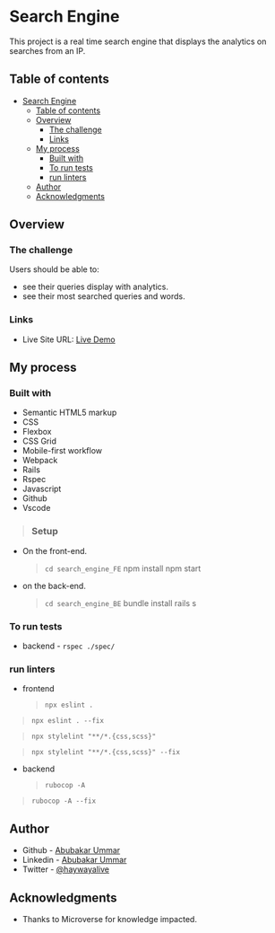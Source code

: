 # Search Engine

This project is a real time search engine that displays the analytics on searches from an IP.

## Table of contents

- [Search Engine](#search-engine)
  - [Table of contents](#table-of-contents)
  - [Overview](#overview)
    - [The challenge](#the-challenge)
    - [Links](#links)
  - [My process](#my-process)
    - [Built with](#built-with)
    - [To run tests](#to-run-tests)
    - [run linters](#run-linters)
  - [Author](#author)
  - [Acknowledgments](#acknowledgments)

## Overview

### The challenge

Users should be able to:

- see their queries display with analytics.
- see their most searched queries and words.

### Links

- Live Site URL: [Live Demo](https://real-time-search-engine.netlify.app/)

## My process

### Built with

- Semantic HTML5 markup
- CSS
- Flexbox
- CSS Grid
- Mobile-first workflow
- Webpack
- Rails
- Rspec
- Javascript
- Github
- Vscode

>### Setup

- On the front-end.
  > `cd search_engine_FE`
  > npm install
  > npm start
- on the back-end.
  > `cd search_engine_BE`
  > bundle install
  > rails s

### To run tests

- backend - `rspec ./spec/`

### run linters
<!-- For eslint errors -->
- frontend 
  > `npx eslint .`
  
<!-- To correct eslint errors -->
  >`npx eslint . --fix`
  
<!-- For styelint -->
  >`npx stylelint "**/*.{css,scss}"`
  
<!-- To correct stylelint errors -->
  >`npx stylelint "**/*.{css,scss}" --fix`

- backend
  > `rubocop -A`

<!-- To correct stylelint errors -->
  > `rubocop -A --fix`

## Author

- Github - [Abubakar Ummar](https://github.com/Haywayaheadshot)
- Linkedin - [Abubakar Ummar](https://www.linkedin.com/in/abubakar-ummar/)
- Twitter - [@haywayalive](https://twitter.com/haywayalive)

## Acknowledgments

- Thanks to Microverse for knowledge impacted.
